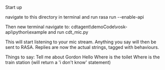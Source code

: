 Start up

navigate to this directory in terminal and run
rasa run --enable-api

Then new terminal navigate to:
cdtagent\demoCode\vosk-api\python\example
and run
cdt_mic.py

This will start listening to your mic stream. Anything you say will then be sent to RASA.
Replies are now the actual strings, tagged with behaviours.

Things to say:
Tell me about Gordon
Hello
Where is the toilet
Where is the train station (will return a 'i don't know' statement)
